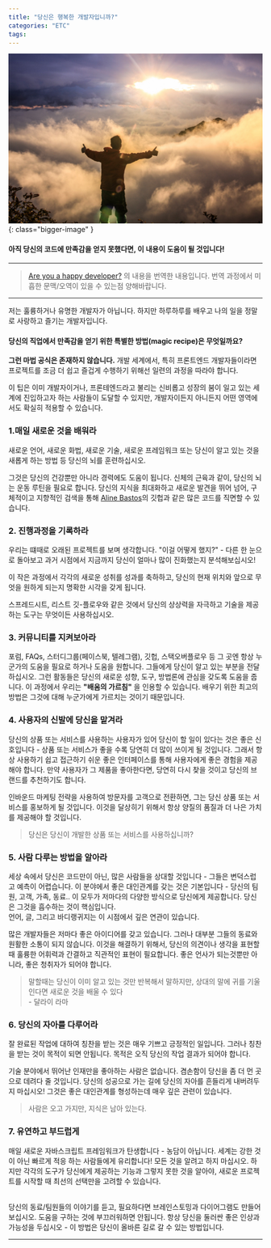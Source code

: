 ```yaml
---
title: "당신은 행복한 개발자입니까?"
categories: "ETC"
tags:
---
```


![Image][1]{: class="bigger-image" }

#### 아직 당신의 코드에 만족감을 얻지 못했다면, 이 내용이 도움이 될 것입니다!

---

> [Are you a happy developer?](https://codeburst.io/are-you-a-happy-developer-f14f1bd394c5) 의 내용을 번역한 내용입니다.
번역 과정에서 미흡한 문맥/오역이 있을 수 있는점 양해바랍니다.

---

저는 훌륭하거나 유명한 개발자가 아닙니다. 하지만 하루하루를 배우고 나의 일을 정말로 사랑하고 즐기는 개발자입니다.

#### 당신의 직업에서 만족감을 얻기 위한 특별한 방법(magic recipe)은 무엇일까요?
**그런 마법 공식은 존재하지 않습니다.** 개발 세계에서, 특히 프론트엔드 개발자들이라면 프로젝트를 조금 더 쉽고 즐겁게 수행하기 위해선 일련의 과정을 따라야 합니다.
<br/>

이 팁은 이미 개발자이거나, 프론테엔드라고 불리는 신비롭고 성장의 붐이 일고 있는 세계에 진입하고자 하는 사람들이 도달할 수 있지만, 개발자이든지 아니든지 어떤 영역에서도 확실히 적용할 수 있습니다.
<br/>

### 1.매일 새로운 것을 배워라
새로운 언어, 새로운 화법, 새로운 기술, 새로운 프레임워크 또는 당신이 알고 있는 것을 새롭게 하는 방법 등 당신의 뇌를 훈련하십시오.

그것은 당신의 건강뿐만 아니라 경력에도 도움이 됩니다. 신체의 근육과 같이, 당신의 뇌는 운동 루틴을 필요로 합니다.
당신의 지식을 최대화하고 새로운 발견을 뛰어 넘어, 구체적이고 지향적인 검색을 통해 [Aline Bastos](https://github.com/alinebastos/dev-practice)의 깃헙과 같은 많은 코드를 직면할 수 있습니다. 


### 2. 진행과정을 기록하라
우리는 떄때로 오래된 프로젝트를 보며 생각합니다. "이걸 어떻게 했지?" - 다른 한 눈으로 돌아보고 과거 시점에서 지금까지 당신이 얼마나 많이 진화했는지 분석해보십시오!

이 작은 과정에서 각각의 새로운 성취를 성과를 축하하고, 당신의 현재 위치와 앞으로 무엇을 원하게 되는지 명확한 시각을 갖게 됩니다.

스프레드시트, 리스트 깃-플로우와 같은 것에서 당신의 상상력을 자극하고 기술을 제공하는 도구는 무엇이든 사용하십시오.

### 3. 커뮤니티를 지켜보아라
포럼, FAQs, 스터디그룹(페이스북, 텔레그램), 깃헙, 스택오버플로우 등 그 곳엔 항상 누군가의 도움을 필요로 하거나 도움을 원합니다. 그들에게 당신이 알고 있는 부분을 전달하십시오.
그런 활동들은 당신의 새로운 성향, 도구, 방법론에 관심을 갖도록 도움을 줍니다.
이 과정에서 우리는 **"배움의 가르침"** 을 인용할 수 있습니다. 배우기 위한 최고의 방법은 그것에 대해 누군가에게 가르치는 것이기 때문입니다.


### 4. 사용자의 신발에 당신을 맡겨라
당신의 상품 또는 서비스를 사용하는 사용자가 있어 당신이 할 일이 있다는 것은 좋은 신호입니다 - 상품 또는 서비스가 좋을 수록 당연히 더 많이 쓰이게 될 것입니다. 그래서 항상 사용하기 쉽고 접근하기 쉬운 좋은 인터페이스를 통해 사용자에게 좋은 경험을 제공해야 합니다.
만약 사용자가 그 제품을 좋아한다면, 당연히 다시 찾을 것이고 당신의 브랜드를 추천하기도 합니다.

인바운드 마케팅 전략을 사용하여 방문자를 고객으로 전환하면, 그는 당신 상품 또는 서비스를 홍보하게 될 것입니다. 이것을 달상히기 위해서 항상 양질의 품질과 더 나은 가치를 제공해야 할 것입니다.

>당신은 당신이 개발한 상품 또는 서비스를 사용하십니까?

### 5. 사람 다루는 방법을 알아라
세상 속에서 당신은 코드만이 아닌, 많은 사람들을 상대할 것입니다 - 그들은 변덕스럽고 예측이 어렵습니다.
이 분야에서 좋은 대인관계를 갖는 것은 기본입니다 - 당신의 팀원, 고객, 가족, 동료.. 이 모두가 저마다의 다양한 방식으로 당신에게 제공합니다. 당신은 그것을 흡수하는 것이 핵심입니다.
<br/>
언어, 글, 그리고 바디랭귀지는 이 시점에서 깊은 연관이 있습니다.

많은 개발자들은 저마다 좋은 아이디어를 갖고 있습니다. 그러나 대부분 그들의 동료와 원활한 소통이 되지 않습니다.
이것을 해결하기 위해서, 당신의 의견이나 생각을 표현할 때 훌륭한 어휘력과 간결하고 직관적인 표현이 필요합니다.
좋은 언사가 되는것뿐만 아니라, 좋은 청취자가 되어야 합니다.

> 말할때는 당신이 이미 알고 있는 것만 반복해서 말하지만, 상대의 말에 귀를 기울인다면 새로운 것을 배울 수 있다 <br/> - 달라이 라마

### 6. 당신의 자아를 다루어라
잘 완료된 작업에 대하여 칭찬을 받는 것은 매우 기쁘고 긍정적인 일입니다. 그러나 칭찬을 받는 것이 목적이 되면 안됩니다. 목적은 오직 당신의 작업 결과가 되어야 합니다.

기술 분야에서 뛰어난 인재만을 좋아하는 사람은 없습니다. 겸손함이 당신을 좀 더 먼 곳으로 데려다 줄 것입니다.
당신의 성공으로 가는 길에 당신의 자아를 흔들리게 내버려두지 마십시오! 그것은 좋은 대인관계를 형성하는데 매우 깊은 관련이 있습니다.
> 사람은 오고 가지만, 지식은 남아 있는다.


### 7. 유연하고 부드럽게
매일 새로운 자바스크립트 프레임워크가 탄생합니다 - 농담이 아닙니다.
세계는 강한 것이 아닌 빠르게 적응 하는 사람들에게 유리합니다! 모든 것을 알려고 하지 마십시오. 하지만 각각의 도구가 당신에게 제공하는 기능과 그렇지 못한 것을 알아야, 새로운 프로젝트를 시작할 때 최선의 선택만을 고려할 수 있습니다.

<br/>
당신의 동료/팀원들의 이야기를 듣고, 필요하다면 브레인스토밍과 다이어그램도 만들어 보십시오.
도움을 구하는 것에 부끄러워하면 안됩니다. 항상 당신을 둘러싼 좋은 인상과 가능성을 두십시오 - 이 방법은 당신이 올바른 길로 갈 수 있는 방법입니다. 



  

 

---




[1]: /assets/images/180410/main.jpeg